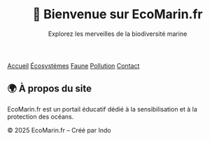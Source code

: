 <!DOCTYPE html>
<html lang="fr">
<head>
  <meta charset="UTF-8">
  <title>Accueil – EcoMarin.fr</title>
  <link rel="stylesheet" href="style.css">
</head>
<body>

  <header>
    <h1>🌊 Bienvenue sur EcoMarin.fr</h1>
    <p>Explorez les merveilles de la biodiversité marine</p>
  </header>

  <nav>
    <a href="index.html">Accueil</a>
    <a href="ecosystemes.html">Écosystèmes</a>
    <a href="faune.html">Faune</a>
    <a href="pollution.html">Pollution</a>
    <a href="contact.html">Contact</a>
  </nav>

  <section>
    <h2>🌍 À propos du site</h2>
    <p>EcoMarin.fr est un portail éducatif dédié à la sensibilisation et à la protection des océans.</p>
  </section>

  <footer>
    <p>&copy; 2025 EcoMarin.fr – Créé par Indo</p>
  </footer>

</body>
</html>
